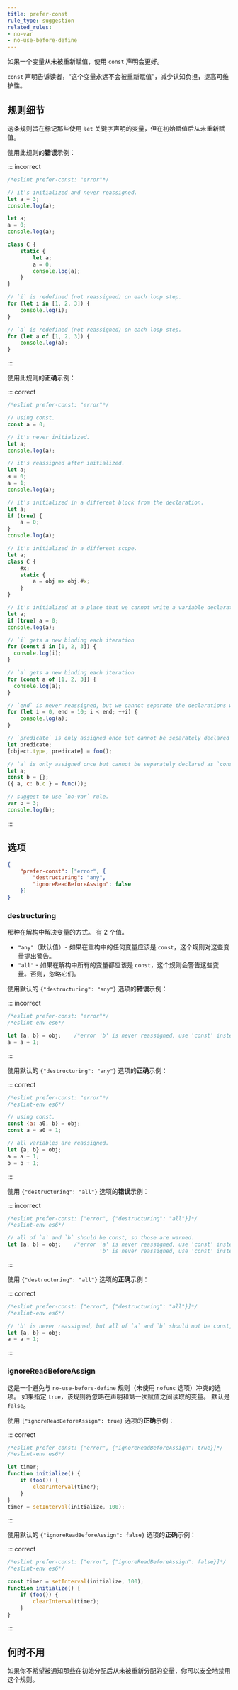 ```yaml
---
title: prefer-const
rule_type: suggestion
related_rules:
- no-var
- no-use-before-define
---
```


如果一个变量从未被重新赋值，使用 `const` 声明会更好。

`const` 声明告诉读者，“这个变量永远不会被重新赋值”，减少认知负担，提高可维护性。

## 规则细节

这条规则旨在标记那些使用 `let` 关键字声明的变量，但在初始赋值后从未重新赋值。

使用此规则的**错误**示例：

::: incorrect

```js
/*eslint prefer-const: "error"*/

// it's initialized and never reassigned.
let a = 3;
console.log(a);

let a;
a = 0;
console.log(a);

class C {
    static {
        let a;
        a = 0;
        console.log(a);
    }
}

// `i` is redefined (not reassigned) on each loop step.
for (let i in [1, 2, 3]) {
    console.log(i);
}

// `a` is redefined (not reassigned) on each loop step.
for (let a of [1, 2, 3]) {
    console.log(a);
}
```

:::

使用此规则的**正确**示例：

::: correct

```js
/*eslint prefer-const: "error"*/

// using const.
const a = 0;

// it's never initialized.
let a;
console.log(a);

// it's reassigned after initialized.
let a;
a = 0;
a = 1;
console.log(a);

// it's initialized in a different block from the declaration.
let a;
if (true) {
    a = 0;
}
console.log(a);

// it's initialized in a different scope.
let a;
class C {
    #x;
    static {
        a = obj => obj.#x;
    }
}

// it's initialized at a place that we cannot write a variable declaration.
let a;
if (true) a = 0;
console.log(a);

// `i` gets a new binding each iteration
for (const i in [1, 2, 3]) {
  console.log(i);
}

// `a` gets a new binding each iteration
for (const a of [1, 2, 3]) {
  console.log(a);
}

// `end` is never reassigned, but we cannot separate the declarations without modifying the scope.
for (let i = 0, end = 10; i < end; ++i) {
    console.log(a);
}

// `predicate` is only assigned once but cannot be separately declared as `const`
let predicate;
[object.type, predicate] = foo();

// `a` is only assigned once but cannot be separately declared as `const`
let a;
const b = {};
({ a, c: b.c } = func());

// suggest to use `no-var` rule.
var b = 3;
console.log(b);
```

:::

## 选项

```json
{
    "prefer-const": ["error", {
        "destructuring": "any",
        "ignoreReadBeforeAssign": false
    }]
}
```

### destructuring

那种在解构中解决变量的方式。
有 2 个值。

* `"any"`（默认值）- 如果在重构中的任何变量应该是 `const`，这个规则对这些变量提出警告。
* `"all"` - 如果在解构中所有的变量都应该是 `const`，这个规则会警告这些变量。否则，忽略它们。

使用默认的 `{"destructuring": "any"}` 选项的**错误**示例：

::: incorrect

```js
/*eslint prefer-const: "error"*/
/*eslint-env es6*/

let {a, b} = obj;    /*error 'b' is never reassigned, use 'const' instead.*/
a = a + 1;
```

:::

使用默认的 `{"destructuring": "any"}` 选项的**正确**示例：

::: correct

```js
/*eslint prefer-const: "error"*/
/*eslint-env es6*/

// using const.
const {a: a0, b} = obj;
const a = a0 + 1;

// all variables are reassigned.
let {a, b} = obj;
a = a + 1;
b = b + 1;
```

:::

使用 `{"destructuring": "all"}` 选项的**错误**示例：

::: incorrect

```js
/*eslint prefer-const: ["error", {"destructuring": "all"}]*/
/*eslint-env es6*/

// all of `a` and `b` should be const, so those are warned.
let {a, b} = obj;    /*error 'a' is never reassigned, use 'const' instead.
                             'b' is never reassigned, use 'const' instead.*/
```

:::

使用 `{"destructuring": "all"}` 选项的**正确**示例：

::: correct

```js
/*eslint prefer-const: ["error", {"destructuring": "all"}]*/
/*eslint-env es6*/

// 'b' is never reassigned, but all of `a` and `b` should not be const, so those are ignored.
let {a, b} = obj;
a = a + 1;
```

:::

### ignoreReadBeforeAssign

这是一个避免与 `no-use-before-define` 规则（未使用 `nofunc` 选项）冲突的选项。
如果指定 `true`，该规则将忽略在声明和第一次赋值之间读取的变量。
默认是 `false`。

使用 `{"ignoreReadBeforeAssign": true}` 选项的**正确**示例：

::: correct

```js
/*eslint prefer-const: ["error", {"ignoreReadBeforeAssign": true}]*/
/*eslint-env es6*/

let timer;
function initialize() {
    if (foo()) {
        clearInterval(timer);
    }
}
timer = setInterval(initialize, 100);
```

:::

使用默认的 `{"ignoreReadBeforeAssign": false}` 选项的**正确**示例：

::: correct

```js
/*eslint prefer-const: ["error", {"ignoreReadBeforeAssign": false}]*/
/*eslint-env es6*/

const timer = setInterval(initialize, 100);
function initialize() {
    if (foo()) {
        clearInterval(timer);
    }
}
```

:::

## 何时不用

如果你不希望被通知那些在初始分配后从未被重新分配的变量，你可以安全地禁用这个规则。
